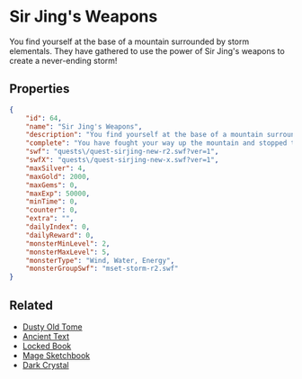 # Sir Jing's Weapons

You find yourself at the base of a mountain surrounded by storm elementals. They have gathered to use the power of Sir Jing's weapons to create a never-ending storm!

## Properties

```json
{
    "id": 64,
    "name": "Sir Jing's Weapons",
    "description": "You find yourself at the base of a mountain surrounded by storm elementals. They have gathered to use the power of Sir Jing's weapons to create a never-ending storm!",
    "complete": "You have fought your way up the mountain and stopped the storm elementals from summoning a never-ending storm! For the sake of the world, you must take Sir Jing's weapon for safe keeping.",
    "swf": "quests\/quest-sirjing-new-r2.swf?ver=1",
    "swfX": "quests\/quest-sirjing-new-x.swf?ver=1",
    "maxSilver": 4,
    "maxGold": 2000,
    "maxGems": 0,
    "maxExp": 50000,
    "minTime": 0,
    "counter": 0,
    "extra": "",
    "dailyIndex": 0,
    "dailyReward": 0,
    "monsterMinLevel": 2,
    "monsterMaxLevel": 5,
    "monsterType": "Wind, Water, Energy",
    "monsterGroupSwf": "mset-storm-r2.swf"
}
```

## Related

- [Dusty Old Tome](../items/733-dusty-old-tome.md)
- [Ancient Text](../items/734-ancient-text.md)
- [Locked Book](../items/735-locked-book.md)
- [Mage Sketchbook](../items/736-mage-sketchbook.md)
- [Dark Crystal](../items/8378-dark-crystal.md)

